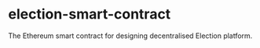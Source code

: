 # election-smart-contract
The Ethereum smart contract for designing decentralised Election platform.
